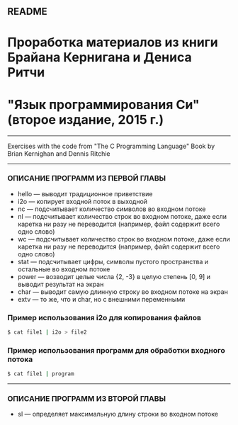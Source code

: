 ## README
# Проработка материалов из книги Брайана Кернигана и Дениса Ритчи
# "Язык программирования Си" (второе издание, 2015 г.)

---
Exercises with the code from "The C Programming Language"
Book by Brian Kernighan and Dennis Ritchie
***

### ОПИСАНИЕ ПРОГРАММ ИЗ ПЕРВОЙ ГЛАВЫ
- hello &mdash; выводит традиционное приветствие
- i2o &mdash; копирует входной поток в выходной
- nc &mdash; подсчитывает количество символов во входном потоке
- nl &mdash; подсчитывает количество строк во входном потоке, даже если каретка ни разу не переводится (например, файл содержит всего одно слово)
- wc &mdash; подсчитывает количество строк во входном потоке, даже если каретка ни разу не переводится (например, файл содержит всего одно слово)
- stat &mdash; подсчитывает цифры, символы пустого пространства и остальные во входном потоке
- power &mdash; возводит целые числа {2, -3} в целую степень [0, 9] и выводит результат на экран
- char &mdash; выводит самую длинную строку во входном потоке на экран
- extv &mdash; то же, что и char, но с внешними переменными


### Пример использования i2o для копирования файлов
```sh
$ cat file1 | i2o > file2
```

### Пример использования программ для обработки входного потока
```sh
$ cat file1 | program
```
***

### ОПИСАНИЕ ПРОГРАММ ИЗ ВТОРОЙ ГЛАВЫ
- sl &mdash; определяет максимальную длину строки во входном потоке